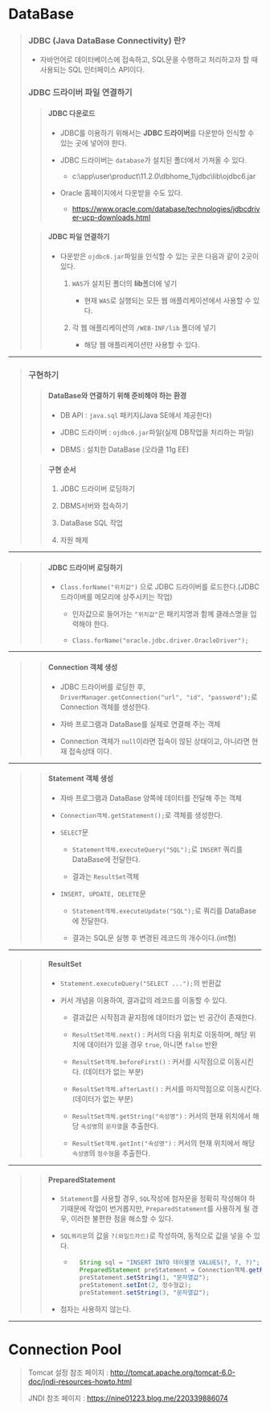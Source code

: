 # DataBase

>	### JDBC (Java DataBase Connectivity) 란?
>
>	* 자바언어로 데이터베이스에 접속하고, SQL문을 수행하고 처리하고자 할 때 사용되는 SQL 인터페이스 API이다.
>
>	### JDBC 드라이버 파일 연결하기
>
>	>	#### JDBC 다운로드
>	>
>	>	* JDBC를 이용하기 위해서는 **JDBC 드라이버**를 다운받아 인식할 수 있는 곳에 넣어야 한다.
>	>
>	>	* JDBC 드라이버는 ``database``가 설치된 폴더에서 가져올 수 있다.
>	>
>	>		* c:\app\user\product\11.2.0\dbhome_1\jdbc\lib\ojdbc6.jar
>	>
>	>	* Oracle 홈페이지에서 다운받을 수도 있다.
>	>
>	>		* https://www.oracle.com/database/technologies/jdbcdriver-ucp-downloads.html
>
>	>	#### JDBC 파일 연결하기
>	>
>	>	* 다운받은 ``ojdbc6.jar``파일을 인식할 수 있는 곳은 다음과 같이 2곳이 있다.
>	>
>	>		1. ``WAS``가 설치된 폴더의 **lib**폴더에 넣기
>	>
>	>			* 현재 ``WAS``로 실행되는 모든 웹 애플리케이션에서 사용할 수 있다.
>	>
>	>		1. 각 웹 애플리케이션의 ``/WEB-INF/lib`` 폴더에 넣기 
>	>
>	>			* 해당 웹 애플리케이션만 사용할 수 있다.

---

>	### 구현하기
>
>	>	#### DataBase와 연결하기 위해 준비해야 하는 환경
>	>
>	>	* DB API : ``java.sql`` 패키지(Java SE에서 제공한다)
>	>
>	>	* JDBC 드라이버 : ``ojdbc6.jar``파일(실제 DB작업을 처리하는 파일)
>	>
>	>	* DBMS : 설치한 DataBase (오라클 11g EE)
>
>	>	#### 구현 순서
>	>
>	>	1. JDBC 드라이버 로딩하기
>	>
>	>	1. DBMS서버와 접속하기
>	>
>	>	1. DataBase SQL 작업
>	>
>	>	1. 자원 해제

---

>	>	#### JDBC 드라이버 로딩하기
>	>
>	>	* ``Class.forName("위치값")`` 으로 JDBC 드라이버를 로드한다.(JDBC 드라이버를 메모리에 상주시키는 작업)
>	>
>	>		* 인자값으로 들어가는 ``"위치값"``은 패키지명과 함께 클래스명을 입력해야 한다.
>	>
>	>		* ``Class.forName("oracle.jdbc.driver.OracleDriver");``

---

>	>	#### Connection 객체 생성
>	>
>	>	* JDBC 드라이버를 로딩한 후, ``DriverManager.getConnection("url", "id", "password");``로 Connection 객체를 생성한다.
>	>
>	>	* 자바 프로그램과 DataBase를 실제로 연결해 주는 객체
>	>
>	>	* Connection 객체가 ``null``이라면 접속이 않된 상태이고, 아니라면 현재 접속상태 이다.

---

>	>	#### Statement 객체 생성
>	>
>	>	* 자바 프로그램과 DataBase 양쪽에 데이터를 전달해 주는 객체
>	>
>	>	* ``Connection객체.getStatement();``로 객체를 생성한다.
>	>
>	>	* ``SELECT``문
>	>
>	>		* ``Statement객체.executeQuery("SQL");``로 ``INSERT`` 쿼리를 DataBase에 전달한다.
>	>
>	>		* 결과는 ``ResultSet``객체
>	>
>	>	* ``INSERT, UPDATE, DELETE``문
>	>
>	>		* ``Statement객체.executeUpdate("SQL");``로 쿼리를 DataBase에 전달한다.
>	>
>	>		* 결과는 SQL문 실행 후 변경된 레코드의 개수이다.(int형)

---

>	>	#### ResultSet
>	>
>	>	* ``Statement.executeQuery("SELECT ...");``의 반환값
>	>
>	>	* 커서 개념을 이용하여, 결과값의 레코드를 이동할 수 있다.
>	>
>	>		* 결과값은 시작점과 끝지점에 데이터가 없는 빈 공간이 존재한다.
>	>
>	>		* ``ResultSet객체.next()`` : 커서의 다음 위치로 이동하며, 해당 위치에 데이터가 있을 경우 ``true``, 아니면 ``false`` 반환
>	>
>	>		* ``ResultSet객체.beforeFirst()`` : 커서를 시작점으로 이동시킨다. (데이터가 없는 부분)
>	>
>	>		* ``ResultSet객체.afterLast()`` : 커서를 마지막점으로 이동시킨다. (데이터가 없는 부분)
>	>
>	>		* ``ResultSet객체.getString("속성명")`` : 커서의 현재 위치에서 해당 ``속성명``의 ``문자열``을 추출한다.
>	>
>	>		* ``ResultSet객체.getInt("속성명")`` : 커서의 현재 위치에서 해당 ``속성명``의 ``정수형``을 추출한다.

---

>	>	#### PreparedStatement
>	>
>	>	* ``Statement``를 사용할 경우, ``SQL``작성에 첨자문을 정확히 작성해야 하기때문에 작업이 번거롭지만, ``PreparedStatement``를 사용하게 될 경우, 이러한 불편한 점을 해소할 수 있다.
>	>
>	>	* ``SQL쿼리문``의 값을 ``?(와일드카드)``로 작성하여, 동적으로 값을 넣을 수 있다.
>	>
>	>		* ```java
>	>			String sql = "INSERT INTO 테이블명 VALUES(?, ?, ?)";
>	>			PreparedStatement preStatement = Connection객체.getPrepareStatement(sql);
>	>			preStatement.setString(1, "문자열값");
>	>			preStatement.setInt(2, 정수형값);
>	>			preStatement.setString(3, "문자열값");
>	>			```
>	>
>	>	* 첨자는 사용하지 않는다.

---

# Connection Pool

>	Tomcat 설정 참조 페이지 : http://tomcat.apache.org/tomcat-6.0-doc/jndi-resources-howto.html
>
>	JNDI 참조 페이지 : https://nine01223.blog.me/220339886074